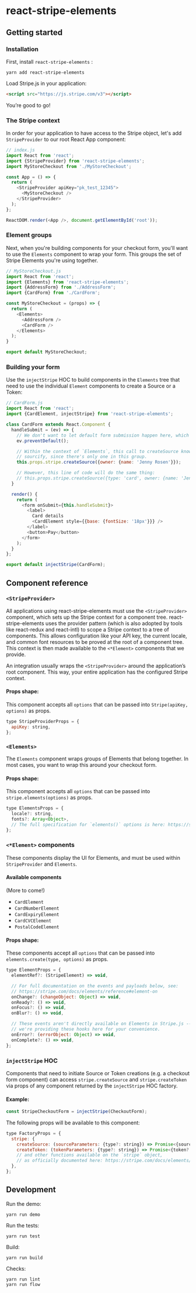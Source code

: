 # react-stripe-elements

## Getting started

### Installation

First, install `react-stripe-elements` :

    yarn add react-stripe-elements

Load Stripe.js in your application:

```html
<script src="https://js.stripe.com/v3"></script>
```

You’re good to go!

### The Stripe context

In order for your application to have access to the Stripe object, let's add `StripeProvider` to our root React App component:

```js
// index.js
import React from 'react';
import {StripeProvider} from 'react-stripe-elements';
import MyStoreCheckout from './MyStoreCheckout';

const App = () => {
  return (
    <StripeProvider apiKey="pk_test_12345">
      <MyStoreCheckout />
    </StripeProvider>
  );
};

ReactDOM.render(<App />, document.getElementById('root'));
```

### Element groups

Next, when you're building components for your checkout form, you'll want to use the `Elements` component to wrap your form. This groups the set of Stripe Elements you're using together.

```js
// MyStoreCheckout.js
import React from 'react';
import {Elements} from 'react-stripe-elements';
import {AddressForm} from './AddressForm';
import {CardForm} from './CardForm';

const MyStoreCheckout = (props) => {
  return (
    <Elements>
      <AddressForm />
      <CardForm />
    </Elements>
  );
}

export default MyStoreCheckout;
```

### Building your form

Use the `injectStripe` HOC to build components in the `Elements` tree that need to use the individual `Element` components to create a Source or a Token:

```js
// CardForm.js
import React from 'react';
import {CardElement, injectStripe} from 'react-stripe-elements';

class CardForm extends React.Component {
  handleSubmit = (ev) => {
    // We don't want to let default form submission happen here, which would refresh the page.
    ev.preventDefault();

    // Within the context of `Elements`, this call to createSource knows which Element to
    // sourcify, since there's only one in this group.
    this.props.stripe.createSource({owner: {name: 'Jenny Rosen'}});

    // However, this line of code will do the same thing:
    // this.props.stripe.createSource({type: 'card', owner: {name: 'Jenny Rosen'}});
  }

  render() {
    return (
      <form onSubmit={this.handleSubmit}>
        <label>
          Card details
          <CardElement style={{base: {fontSize: '18px'}}} />
        </label>
        <button>Pay</button>
      </form>
    );
  }
};

export default injectStripe(CardForm);
```

## Component reference

### `<StripeProvider>`

All applications using react-stripe-elements must use the `<StripeProvider>`  component, which sets up the Stripe context for a component tree.
react-stripe-elements uses the provider pattern (which is also adopted by tools like react-redux and react-intl) to scope a Stripe context to a tree of components. This allows configuration like your API key, the current locale, and common font resources to be proved at the root of a component tree. This context is then made available to the `<*Element>` components that we provide.

An integration usually wraps the `<StripeProvider>` around the application’s root component. This way, your entire application has the configured Stripe context.

#### Props shape:

This component accepts all `options` that can be passed into `Stripe(apiKey, options)` as props.

```js
type StripeProviderProps = {
  apiKey: string,
};
```


### `<Elements>`

The `Elements` component wraps groups of Elements that belong together. In most cases, you want to wrap this around your checkout form.

#### Props shape:

This component accepts all `options` that can be passed into `stripe.elements(options)` as props.

```js
type ElementsProps = {
  locale?: string,
  fonts?: Array<Object>,
  // The full specification for `elements()` options is here: https://stripe.com/docs/elements/reference#elements-options
};
```

### `<*Element>` components

These components display the UI for Elements, and must be used within `StripeProvider` and `Elements`.

#### Available components

(More to come!)

- `CardElement`
- `CardNumberElement`
- `CardExpiryElement`
- `CardCVCElement`
- `PostalCodeElement`

#### Props shape:

These components accept all `options` that can be passed into `elements.create(type, options)` as props.

```js
type ElementProps = {
  elementRef?: (StripeElement) => void,

  // For full documentation on the events and payloads below, see:
  // https://stripe.com/docs/elements/reference#element-on
  onChange?: (changeObject: Object) => void,
  onReady?: () => void,
  onFocus?: () => void,
  onBlur?: () => void,

  // These events aren't directly available on Elements in Stripe.js --
  // we're providing these hooks here for your convenience.
  onError?: (errorObject: Object) => void,
  onComplete?: () => void,
};
```

### `injectStripe` HOC

Components that need to initiate Source or Token creations (e.g. a checkout form component) can access `stripe.createSource` and `stripe.createToken` via props of any component returned by the `injectStripe` HOC factory.

#### Example:

```js
const StripeCheckoutForm = injectStripe(CheckoutForm);
```

The following props will be available to this component:

```js
type FactoryProps = {
  stripe: {
    createSource: (sourceParameters: {type?: string}) => Promise<{source?: Object, error?: Object}>,
    createToken: (tokenParameters: {type?: string}) => Promise<{token?: Object, error?: Object}>,
    // and other functions available on the `stripe` object,
    // as officially documented here: https://stripe.com/docs/elements/reference#the-stripe-object
  },
};
```


## Development

Run the demo:

    yarn run demo

Run the tests:

    yarn run test

Build:

    yarn run build

Checks:

    yarn run lint
    yarn run flow
